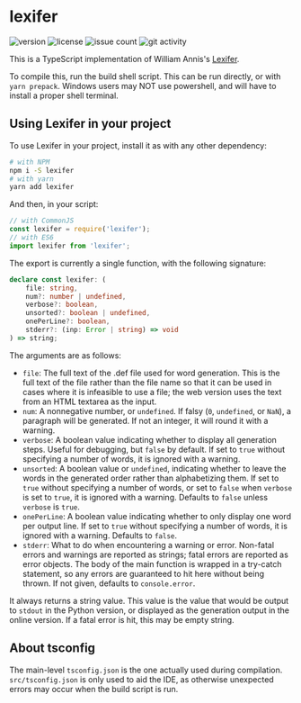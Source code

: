 # lexifer

![version](https://img.shields.io/npm/v/lexifer)
![license](https://img.shields.io/npm/l/lexifer)
![issue count](https://img.shields.io/github/issues-raw/bbrk24/lexifer-ts)
![git activity](https://img.shields.io/github/commit-activity/m/bbrk24/lexifer-ts)

This is a TypeScript implementation of William Annis's
[Lexifer](https://github.com/wmannis/lexifer).

To compile this, run the build shell script. This can be run directly, or with
`yarn prepack`. Windows users may NOT use powershell, and will have to install
a proper shell terminal.

## Using Lexifer in your project

To use Lexifer in your project, install it as with any other dependency:

```sh
# with NPM
npm i -S lexifer
# with yarn
yarn add lexifer
```

And then, in your script:

```js
// with CommonJS
const lexifer = require('lexifer');
// with ES6
import lexifer from 'lexifer';
```

The export is currently a single function, with the following signature:

```ts
declare const lexifer: (
    file: string,
    num?: number | undefined,
    verbose?: boolean,
    unsorted?: boolean | undefined,
    onePerLine?: boolean,
    stderr?: (inp: Error | string) => void
) => string;
```

The arguments are as follows:

- `file`: The full text of the .def file used for word generation. This is the
full text of the file rather than the file name so that it can be used in cases
where it is infeasible to use a file; the web version uses the text from an
HTML textarea as the input.
- `num`: A nonnegative number, or `undefined`. If falsy (`0`, `undefined`, or
`NaN`), a paragraph will be generated. If not an integer, it will round it with
a warning.
- `verbose`: A boolean value indicating whether to display all generation
steps. Useful for debugging, but `false` by default. If set to `true` without
specifying a number of words, it is ignored with a warning.
- `unsorted`: A boolean value or `undefined`, indicating whether to leave the
words in the generated order rather than alphabetizing them. If set to `true`
without specifying a number of words, or set to `false` when `verbose` is set
to `true`, it is ignored with a warning. Defaults to `false` unless `verbose`
is `true`.
- `onePerLine`: A boolean value indicating whether to only display one word per
output line. If set to `true` without specifying a number of words, it is
ignored with a warning. Defaults to `false`.
- `stderr`: What to do when encountering a warning or error. Non-fatal errors
and warnings are reported as strings; fatal errors are reported as error
objects. The body of the main function is wrapped in a try-catch statement, so
any errors are guaranteed to hit here without being thrown. If not given,
defaults to `console.error`.

It always returns a string value. This value is the value that would be output
to `stdout` in the Python version, or displayed as the generation output in the
online version. If a fatal error is hit, this may be empty string.

## About tsconfig

The main-level `tsconfig.json` is the one actually used during compilation.
`src/tsconfig.json` is only used to aid the IDE, as otherwise unexpected errors
may occur when the build script is run.
